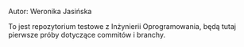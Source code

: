 Autor: Weronika Jasińska

To jest repozytorium testowe z Inżynierii Oprogramowania,
będą tutaj pierwsze próby dotyczące commitów i branchy.

